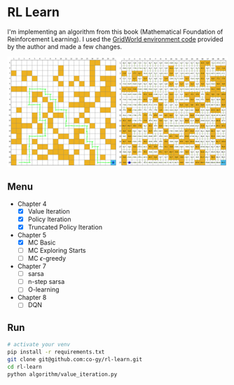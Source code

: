 # RL Learn

I'm implementing an algorithm from this book (Mathematical Foundation of Reinforcement Learning). I used the [GridWorld environment code](https://github.com/MathFoundationRL/Book-Mathematical-Foundation-of-Reinforcement-Learning) provided by the author and made a few changes.

![result](https://github.com/co-gy/rl-learn/blob/main/assets/combine.png)
## Menu

- Chapter 4
  - [x] Value Iteration
  - [x] Policy Iteration
  - [x] Truncated Policy Iteration
- Chapter 5
  - [x] MC Basic
  - [ ] MC Exploring Starts
  - [ ] MC $\epsilon$-greedy
- Chapter 7
  - [ ] sarsa
  - [ ] n-step sarsa
  - [ ] O-learning
- Chapter 8
  - [ ] DQN

## Run
```zsh
# activate your venv
pip install -r requirements.txt
git clone git@github.com:co-gy/rl-learn.git
cd rl-learn
python algorithm/value_iteration.py
```

